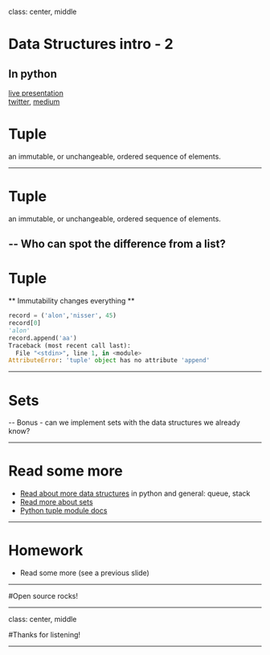 class: center, middle

# Data Structures intro - 2
## In python

[live presentation](https://alonisser.github.io/data-structures-intro/#1) <br/>
[twitter](alonisser@twitter.com), [medium](https://medium.com/@alonisser/)

# Tuple

an immutable, or unchangeable, ordered sequence of elements.

---

# Tuple

an <span class='marker'>immutable</span>, or unchangeable, <span class='marker'>ordered sequence</span> of elements.

--
Who can spot the difference from a list?
---

# Tuple
** Immutability changes everything **

```python
record = ('alon','nisser', 45)
record[0]
'alon'
record.append('aa')
Traceback (most recent call last):
  File "<stdin>", line 1, in <module>
AttributeError: 'tuple' object has no attribute 'append'

```

---

# Sets

--
Bonus - can we implement sets with the data structures we already know?

---



# Read some more
* [Read about more data structures](https://www.geeksforgeeks.org/data-structures/) in python and general: queue, stack
* [Read more about sets](https://realpython.com/python-sets/)
* [Python tuple module docs]()
---

# Homework

* Read some more (see a previous slide)
---
#Open source rocks!

---

class: center, middle

#Thanks for listening!

---
